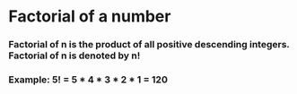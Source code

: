 # Factorial of a number


### Factorial of n is the product of all positive descending integers. Factorial of n is denoted by n!
### Example: 5! = 5 * 4 * 3 * 2 * 1 = 120

